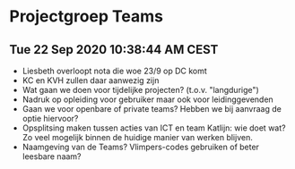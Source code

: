 # Projectgroep Teams

## Tue 22 Sep 2020 10:38:44 AM CEST
- Liesbeth overloopt nota die woe 23/9 op DC komt
- KC en KVH zullen daar aanwezig zijn
- Wat gaan we doen voor tijdelijke projecten? (t.o.v. "langdurige")
- Nadruk op opleiding voor gebruiker maar ook voor leidinggevenden
- Gaan we voor openbare of private teams? Hebben we bij aanvraag de optie hiervoor?
- Opsplitsing maken tussen acties van ICT en team Katlijn: wie doet wat? Zo veel mogelijk binnen de huidige manier van werken blijven.
- Naamgeving van de Teams? Vlimpers-codes gebruiken of beter leesbare naam?
